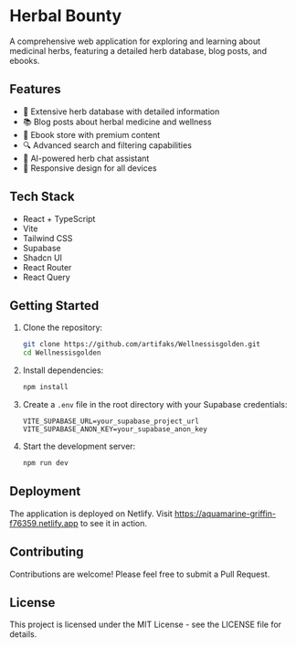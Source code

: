 # Herbal Bounty

A comprehensive web application for exploring and learning about medicinal herbs, featuring a detailed herb database, blog posts, and ebooks.

## Features

- 🌿 Extensive herb database with detailed information
- 📚 Blog posts about herbal medicine and wellness
- 📖 Ebook store with premium content
- 🔍 Advanced search and filtering capabilities
- 💬 AI-powered herb chat assistant
- 📱 Responsive design for all devices

## Tech Stack

- React + TypeScript
- Vite
- Tailwind CSS
- Supabase
- Shadcn UI
- React Router
- React Query

## Getting Started

1. Clone the repository:
   ```bash
   git clone https://github.com/artifaks/Wellnessisgolden.git
   cd Wellnessisgolden
   ```

2. Install dependencies:
   ```bash
   npm install
   ```

3. Create a `.env` file in the root directory with your Supabase credentials:
   ```
   VITE_SUPABASE_URL=your_supabase_project_url
   VITE_SUPABASE_ANON_KEY=your_supabase_anon_key
   ```

4. Start the development server:
   ```bash
   npm run dev
   ```

## Deployment

The application is deployed on Netlify. Visit https://aquamarine-griffin-f76359.netlify.app to see it in action.

## Contributing

Contributions are welcome! Please feel free to submit a Pull Request.

## License

This project is licensed under the MIT License - see the LICENSE file for details.
